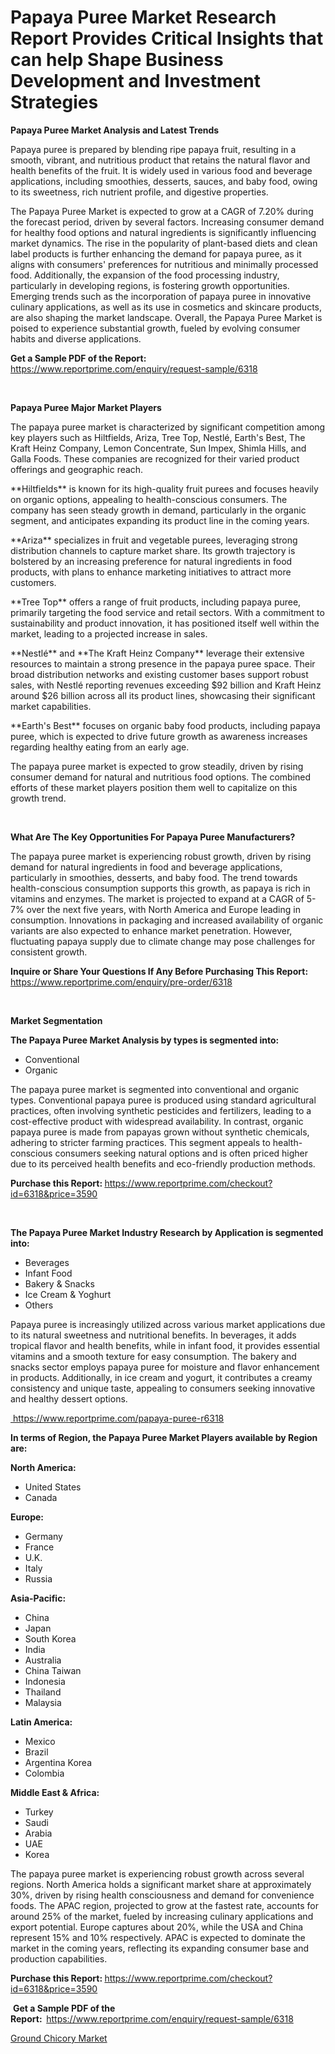 <p><h1>Papaya Puree Market Research Report Provides Critical Insights that can help Shape Business Development and Investment Strategies</h1></p><p><strong>Papaya Puree Market Analysis and Latest Trends</strong></p>
<p><p>Papaya puree is prepared by blending ripe papaya fruit, resulting in a smooth, vibrant, and nutritious product that retains the natural flavor and health benefits of the fruit. It is widely used in various food and beverage applications, including smoothies, desserts, sauces, and baby food, owing to its sweetness, rich nutrient profile, and digestive properties.</p><p>The Papaya Puree Market is expected to grow at a CAGR of 7.20% during the forecast period, driven by several factors. Increasing consumer demand for healthy food options and natural ingredients is significantly influencing market dynamics. The rise in the popularity of plant-based diets and clean label products is further enhancing the demand for papaya puree, as it aligns with consumers' preferences for nutritious and minimally processed food. Additionally, the expansion of the food processing industry, particularly in developing regions, is fostering growth opportunities. Emerging trends such as the incorporation of papaya puree in innovative culinary applications, as well as its use in cosmetics and skincare products, are also shaping the market landscape. Overall, the Papaya Puree Market is poised to experience substantial growth, fueled by evolving consumer habits and diverse applications.</p></p>
<p><strong>Get a Sample PDF of the Report:&nbsp;</strong> <a href="https://www.reportprime.com/enquiry/request-sample/6318?utm_campaign=1848&utm_medium=2&utm_source=Github&utm_content=ia&utm_term=19032025&utm_id=papaya-puree">https://www.reportprime.com/enquiry/request-sample/6318</a></p>
<p>&nbsp;</p>
<p><strong>Papaya Puree Major Market Players</strong></p>
<p><p>The papaya puree market is characterized by significant competition among key players such as Hiltfields, Ariza, Tree Top, Nestlé, Earth's Best, The Kraft Heinz Company, Lemon Concentrate, Sun Impex, Shimla Hills, and Galla Foods. These companies are recognized for their varied product offerings and geographic reach.</p><p>**Hiltfields** is known for its high-quality fruit purees and focuses heavily on organic options, appealing to health-conscious consumers. The company has seen steady growth in demand, particularly in the organic segment, and anticipates expanding its product line in the coming years.</p><p>**Ariza** specializes in fruit and vegetable purees, leveraging strong distribution channels to capture market share. Its growth trajectory is bolstered by an increasing preference for natural ingredients in food products, with plans to enhance marketing initiatives to attract more customers.</p><p>**Tree Top** offers a range of fruit products, including papaya puree, primarily targeting the food service and retail sectors. With a commitment to sustainability and product innovation, it has positioned itself well within the market, leading to a projected increase in sales.</p><p>**Nestlé** and **The Kraft Heinz Company** leverage their extensive resources to maintain a strong presence in the papaya puree space. Their broad distribution networks and existing customer bases support robust sales, with Nestlé reporting revenues exceeding $92 billion and Kraft Heinz around $26 billion across all its product lines, showcasing their significant market capabilities.</p><p>**Earth's Best** focuses on organic baby food products, including papaya puree, which is expected to drive future growth as awareness increases regarding healthy eating from an early age.</p><p>The papaya puree market is expected to grow steadily, driven by rising consumer demand for natural and nutritious food options. The combined efforts of these market players position them well to capitalize on this growth trend.</p></p>
<p>&nbsp;</p>
<p><strong>What Are The Key Opportunities For Papaya Puree Manufacturers?</strong></p>
<p><p>The papaya puree market is experiencing robust growth, driven by rising demand for natural ingredients in food and beverage applications, particularly in smoothies, desserts, and baby food. The trend towards health-conscious consumption supports this growth, as papaya is rich in vitamins and enzymes. The market is projected to expand at a CAGR of 5-7% over the next five years, with North America and Europe leading in consumption. Innovations in packaging and increased availability of organic variants are also expected to enhance market penetration. However, fluctuating papaya supply due to climate change may pose challenges for consistent growth.</p></p>
<p><strong>Inquire or Share Your Questions If Any Before Purchasing This Report:</strong> <a href="https://www.reportprime.com/enquiry/pre-order/6318?utm_campaign=1848&utm_medium=2&utm_source=Github&utm_content=ia&utm_term=19032025&utm_id=papaya-puree">https://www.reportprime.com/enquiry/pre-order/6318</a></p>
<p>&nbsp;</p>
<p><strong>Market Segmentation</strong></p>
<p><strong>The Papaya Puree Market Analysis by types is segmented into:</strong></p>
<p><ul><li>Conventional</li><li>Organic</li></ul></p>
<p><p>The papaya puree market is segmented into conventional and organic types. Conventional papaya puree is produced using standard agricultural practices, often involving synthetic pesticides and fertilizers, leading to a cost-effective product with widespread availability. In contrast, organic papaya puree is made from papayas grown without synthetic chemicals, adhering to stricter farming practices. This segment appeals to health-conscious consumers seeking natural options and is often priced higher due to its perceived health benefits and eco-friendly production methods.</p></p>
<p><strong>Purchase this Report:&nbsp;</strong><a href="https://www.reportprime.com/checkout?id=6318&price=3590&utm_campaign=1848&utm_medium=2&utm_source=Github&utm_content=ia&utm_term=19032025&utm_id=papaya-puree">https://www.reportprime.com/checkout?id=6318&price=3590</a></p>
<p>&nbsp;</p>
<p><strong>The Papaya Puree Market Industry Research by Application is segmented into:</strong></p>
<p><ul><li>Beverages</li><li>Infant Food</li><li>Bakery & Snacks</li><li>Ice Cream & Yoghurt</li><li>Others</li></ul></p>
<p><p>Papaya puree is increasingly utilized across various market applications due to its natural sweetness and nutritional benefits. In beverages, it adds tropical flavor and health benefits, while in infant food, it provides essential vitamins and a smooth texture for easy consumption. The bakery and snacks sector employs papaya puree for moisture and flavor enhancement in products. Additionally, in ice cream and yogurt, it contributes a creamy consistency and unique taste, appealing to consumers seeking innovative and healthy dessert options.</p></p>
<p><a href="https://www.reportprime.com/papaya-puree-r6318?utm_campaign=1848&utm_medium=2&utm_source=Github&utm_content=ia&utm_term=19032025&utm_id=papaya-puree">&nbsp;https://www.reportprime.com/papaya-puree-r6318</a></p>
<p><strong>In terms of Region, the Papaya Puree Market Players available by Region are:</strong></p>
<p>
    <p> <strong> North America: </strong>
        <ul>
            <li>United States</li>
            <li>Canada</li>
        </ul>
        </p> 
    <p> <strong> Europe: </strong>
        <ul>
            <li>Germany</li>
            <li>France</li>
            <li>U.K.</li>
            <li>Italy</li>
            <li>Russia</li>
        </ul>
        </p> 
    <p> <strong> Asia-Pacific: </strong>
        <ul>
            <li>China</li>
            <li>Japan</li>
            <li>South Korea</li>
            <li>India</li>
            <li>Australia</li>
            <li>China Taiwan</li>
            <li>Indonesia</li>
            <li>Thailand</li>
            <li>Malaysia</li>
        </ul>
        </p> 
    <p> <strong> Latin America: </strong>
        <ul>
            <li>Mexico</li>
            <li>Brazil</li>
            <li>Argentina Korea</li>
            <li>Colombia</li>
        </ul>
        </p> 
    <p> <strong> Middle East & Africa: </strong>
        <ul>
            <li>Turkey</li>
            <li>Saudi</li>
            <li>Arabia</li>
            <li>UAE</li>
            <li>Korea</li>
        </ul>
    </p>
    </p>
<p><p>The papaya puree market is experiencing robust growth across several regions. North America holds a significant market share at approximately 30%, driven by rising health consciousness and demand for convenience foods. The APAC region, projected to grow at the fastest rate, accounts for around 25% of the market, fueled by increasing culinary applications and export potential. Europe captures about 20%, while the USA and China represent 15% and 10% respectively. APAC is expected to dominate the market in the coming years, reflecting its expanding consumer base and production capabilities.</p></p>
<p><strong>Purchase this Report: </strong><a href="https://www.reportprime.com/checkout?id=6318&price=3590&utm_campaign=1848&utm_medium=2&utm_source=Github&utm_content=ia&utm_term=19032025&utm_id=papaya-puree">https://www.reportprime.com/checkout?id=6318&price=3590</a></p>
<p>&nbsp;<strong>Get a Sample PDF of the Report:&nbsp;&nbsp;</strong><a href="https://www.reportprime.com/enquiry/request-sample/6318?utm_campaign=1848&utm_medium=2&utm_source=Github&utm_content=ia&utm_term=19032025&utm_id=papaya-puree">https://www.reportprime.com/enquiry/request-sample/6318</a></p>
<p><strong></strong></p>
<p><p><a href="https://github.com/prumrupear/Market-Research-Report-List-1/blob/main/ground-chicory-market.md?utm_campaign=1848&utm_medium=2&utm_source=Github&utm_content=ia&utm_term=19032025&utm_id=papaya-puree">Ground Chicory Market</a></p></p>